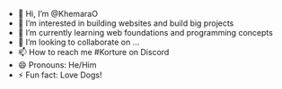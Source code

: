 - 👋 Hi, I’m @KhemaraO
- 👀 I’m interested in building websites and build big projects 
- 🌱 I’m currently learning web foundations and programming concepts
- 💞️ I’m looking to collaborate on ...
- 📫 How to reach me #Korture on Discord
- 😄 Pronouns: He/Him
- ⚡ Fun fact: Love Dogs!

<!---
KhemaraO/KhemaraO is a ✨ special ✨ repository because its `README.md` (this file) appears on your GitHub profile.
You can click the Preview link to take a look at your changes.
--->
